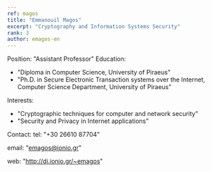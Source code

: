 ```yaml
---
ref: magos
title: "Emmanouil Magos"
excerpt: "Cryptography and Information Systems Security"
rank: 3
author: emagos-en
---
```


Position: "Assistant Professor"
Education:
  - "Diploma in Computer Science, University of Piraeus"
  - "Ph.D. in Secure Electronic Transaction systems over the Internet, Computer Science Department, University of Piraeus"
  
Interests:
  - "Cryptographic techniques for computer and network security"
  - "Security and Privacy in Internet applications"
  
Contact:
  tel: "+30 26610 87704"
  
  email: "emagos@ionio.gr"
  
  web: "http://di.ionio.gr/~emagos"
